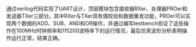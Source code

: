 通过verilog代码实现了UART设计，顶层模块包含接收器RXer、处理器PROer和发送器TXer三部分。其中RXer与TXer具有偶校验和数据重发功能，PROer可以实现两个数据的ADD、SUB、AND和OR操作，并通过编写testbench验证了这些操作在100MHz时钟频率和115200波特率下的运行情况，最后仿真波形分析表明操作运行正常，结果正确。
